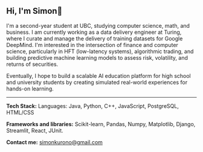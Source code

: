 ## Hi, I'm Simon👋
<!--
**SimonKurono/SimonKurono** is a ✨ _special_ ✨ repository because its `README.md` (this file) appears on your GitHub profile.

Here are some ideas to get you started:

- 🔭 I’m currently working on ...
- 🌱 I’m currently learning ...
- 👯 I’m looking to collaborate on ...
- 🤔 I’m looking for help with ...
- 💬 Ask me about ...
- 📫 How to reach me: ...
- 😄 Pronouns: ...
- ⚡ Fun fact: ...
-->
I'm a second-year student at UBC, studying computer science, math, and business. I am currently working as a data delivery engineer at Turing, where I curate and manage the delivery of training datasets for Google DeepMind. I'm interested in the intersection of finance and computer science, particularly in HFT (low-latency systems), algorithmic trading, and building predictive machine learning models to assess risk, volatility, and returns of securities. 

Eventually, I hope to build a scalable AI education platform for high school and university students by creating simulated real-world experiences for hands-on learning. 

---
**Tech Stack:**
Languages: Java, Python, C++, JavaScript, PostgreSQL, HTML/CSS

**Frameworks and libraries:**
Scikit-learn, Pandas, Numpy, Matplotlib, Django, Streamlit, React, JUnit. 

**Contact me:**
simonkurono@gmail.com


